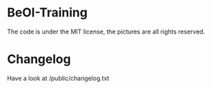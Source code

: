 # BeOI-Training

The code is under the MIT license, the pictures are all rights reserved.

# Changelog

Have a look at /public/changelog.txt
